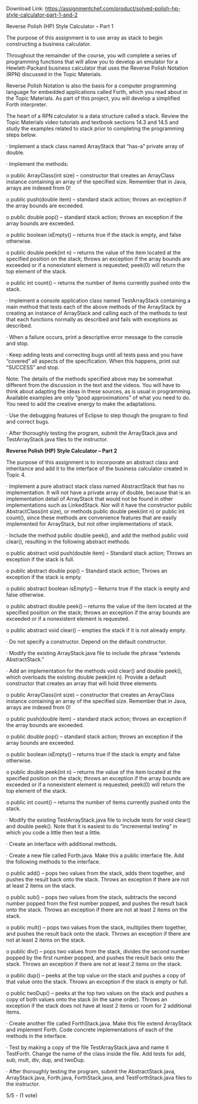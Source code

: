 Download Link: https://assignmentchef.com/product/solved-polish-hp-style-calculator-part-1-and-2
<br>
<p class="ui header product-top-header" title="Reverse Polish (HP) Style Calculator - Part 1 and 2 Solution">Reverse Polish (HP) Style Calculator – Part 1

The purpose of this assignment is to use array as stack to begin constructing a business calculator.

Throughout the remainder of the course, you will complete a series of programming functions that will allow you to develop an emulator for a Hewlett-Packard business calculator that uses the Reverse Polish Notation (RPN) discussed in the Topic Materials.

Reverse Polish Notation is also the basis for a computer programming language for embedded applications called Forth, which you read about in the Topic Materials. As part of this project, you will develop a simplified Forth interpreter.

The heart of a RPN calculator is a data structure called a stack. Review the Topic Materials video tutorials and textbook sections 14.3 and 14.5 and study the examples related to stack prior to completing the programming steps below.

·         Implement a stack class named ArrayStack that “has-a” private array of double.

·         Implement the methods:

o   public ArrayClass(int size) – constructor that creates an ArrayClass instance containing an array of the specified size. Remember that in Java, arrays are indexed from 0!

o   public push(double item) – standard stack action; throws an exception if the array bounds are exceeded.

o   public double pop() – standard stack action; throws an exception if the array bounds are exceeded.

o   public boolean isEmpty() – returns true if the stack is empty, and false otherwise.

o   public double peek(int n) – returns the value of the item located at the specified position on the stack; throws an exception if the array bounds are exceeded or if a nonexistent element is requested; peek(0) will return the top element of the stack.

o   public int count() – returns the number of items currently pushed onto the stack.

·         Implement a console application class named TestArrayStack containing a main method that tests each of the above methods of the ArrayStack by creating an instance of ArrayStack and calling each of the methods to test that each functions normally as described and fails with exceptions as described.

·         When a failure occurs, print a descriptive error message to the console and stop.

·         Keep adding tests and correcting bugs until all tests pass and you have “covered” all aspects of the specification. When this happens, print out “SUCCESS” and stop.

Note: The details of the methods specified above may be somewhat different from the discussion in the text and the videos. You will have to think about adapting the ideas in these sources, as is usual in programming. Available examples are only “good approximations” of what you need to do. You need to add the creative energy to make the adaptations.

·         Use the debugging features of Eclipse to step though the program to find and correct bugs.

·         After thoroughly testing the program, submit the ArrayStack.java and TestArrayStack.java files to the instructor.

<strong>Reverse Polish (HP) Style Calculator – Part 2</strong>

The purpose of this assignment is to incorporate an abstract class and inheritance and add it to the interface of the business calculator created in Topic 4.

·         Implement a pure abstract stack class named AbstractStack that has no implementation. It will not have a private array of double, because that is an implementation detail of ArrayStack that would not be found in other implementations such as LinkedStack. Nor will it have the constructor public AbstractClass(int size), or methods public double peek(int n) or public int count(), since these methods are convenience features that are easily implemented for ArrayStack, but not other implementations of stack.

·         Include the method public double peek(), and add the method public void clear(), resulting in the following abstract methods.

o   public abstract void push(double item) –  Standard stack action; Throws an exception if the stack is full.

o   public abstract double pop() – Standard stack action; Throws an exception if the stack is empty.

o   public abstract boolean isEmpty() – Returns true if the stack is empty and false otherwise.

o   public abstract double peek() – returns the value of the item located at the specified position on the stack; throws an exception if the array bounds are exceeded or if a nonexistent element is requested.

o   public abstract void clear() – empties the stack if it is not already empty.

·         Do not specify a constructor. Depend on the default constructor.

·         Modify the existing ArrayStack.java file to include the phrase “extends AbstractStack.”

·         Add an implementation for the methods void clear() and double peek(), which overloads the existing double peek(int n). Provide a default constructor that creates an array that will hold three elements.

o   public ArrayClass(int size) – constructor that creates an ArrayClass instance containing an array of the specified size. Remember that in Java, arrays are indexed from 0!

o   public push(double item) – standard stack action; throws an exception if the array bounds are exceeded.

o   public double pop() – standard stack action; throws an exception if the array bounds are exceeded.

o   public boolean isEmpty() – returns true if the stack is empty and false otherwise.

o   public double peek(int n) – returns the value of the item located at the specified position on the stack; throws an exception if the array bounds are exceeded or if a nonexistent element is requested; peek(0) will return the top element of the stack.

o   public int count() – returns the number of items currently pushed onto the stack.

·         Modify the existing TestArrayStack.java file to include tests for void clear() and double peek(). Note that it is easiest to do “incremental testing” in which you code a little then test a little.

·         Create an interface with additional methods.

·         Create a new file called Forth.java. Make this a public interface file. Add the following methods to the interface.

o   public add() – pops two values from the stack, adds them together, and pushes the result back onto the stack. Throws an exception if there are not at least 2 items on the stack.

o   public sub() – pops two values from the stack, subtracts the second number popped from the first number popped, and pushes the result back onto the stack. Throws an exception if there are not at least 2 items on the stack.

o   public mult() – pops two values from the stack, multiplies them together, and pushes the result back onto the stack. Throws an exception if there are not at least 2 items on the stack.

o   public div() – pops two values from the stack, divides the second number popped by the first number popped, and pushes the result back onto the stack. Throws an exception if there are not at least 2 items on the stack.

o   public dup() – peeks at the top value on the stack and pushes a copy of that value onto the stack. Throws an exception if the stack is empty or full.

o   public twoDup() – peeks at the top two values on the stack and pushes a copy of both values onto the stack (in the same order). Throws an exception if the stack does not have at least 2 items or room for 2 additional items.

·         Create another file called ForthStack.java. Make this file extend ArrayStack and implement Forth. Code concrete implementations of each of the methods in the interface.

·         Test by making a copy of the file TestArrayStack.java and name it TestForth. Change the name of the class inside the file. Add tests for add, sub, mult, div, dup, and twoDup.

·         After thoroughly testing the program, submit the AbstractStack.java, ArrayStack.java, Forth.java, ForthStack.java, and TestForthStack.java files to the instructor.

5/5 - (1 vote)